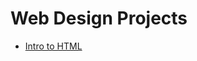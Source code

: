 # Web Design Projects

<ul>
<li><a href="Intro_html/index.html" target=" _blank"> Intro to HTML</li>
<ul>